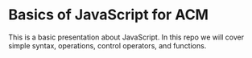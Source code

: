 # Basics of JavaScript for ACM

This is a basic presentation about JavaScript. In this repo we will cover simple syntax, operations, control operators, and functions.

